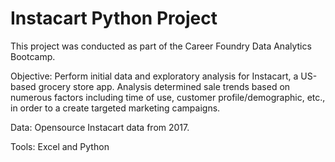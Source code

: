 # Instacart Python Project

This project was conducted as part of the Career Foundry Data Analytics Bootcamp.

Objective: Perform initial data and exploratory analysis for Instacart, a US-based grocery store app. Analysis determined sale trends based on numerous factors including time of use, customer profile/demographic, etc., in order to a create targeted marketing campaigns.

Data: Opensource Instacart data from 2017.

Tools: Excel and Python
